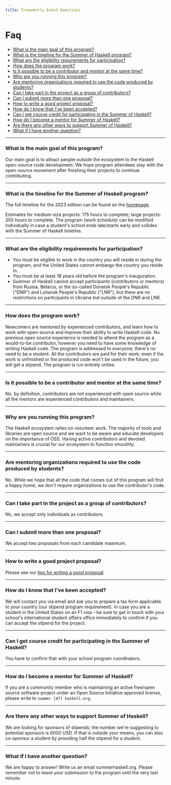 ```yaml
---
title: Frequently Asked Questions
---
```


# Faq

 -  [What is the main goal of this program?](#what-is-the-main-goal-of-this-program)
 -  [What is the timeline for the Summer of Haskell program?](#what-is-the-timeline-for-the-summer-of-haskell-program)
 -  [What are the eligibility requirements for participation?](#what-are-the-eligibility-requirements-for-participation)
 -  [How does the program work?](#how-does-the-program-work)
 -  [Is it possible to be a contributor and mentor at the same time?](#is-it-possible-to-be-a-contributor-and-mentor-at-the-same-time)
 -  [Why are you running this program?](#why-are-you-running-this-program)
 -  [Are mentoring organizations required to use the code produced by students?](#are-mentoring-organizations-required-to-use-the-code-produced-by-students)
 -  [Can I take part in the project as a group of contributors?](#can-i-take-part-in-the-project-as-a-group-of-contributors)
 -  [Can I submit more than one proposal?](#can-i-submit-more-than-one-proposal)
 -  [How to write a good project proposal?](#how-to-write-a-good-project-proposal)
 -  [How do I know that I've been accepted?](#how-do-i-know-that-ive-been-accepted)
 -  [Can I get course credit for participating in the Summer of Haskell?](#can-i-get-course-credit-for-participating-in-the-summer-of-haskell)
 -  [How do I become a mentor for Summer of Haskell?](#how-do-i-become-a-mentor-for-summer-of-haskell)
 -  [Are there any other ways to support Summer of Haskell?](#are-there-any-other-ways-to-support-summer-of-haskell)
 -  [What if I have another question?](#what-if-i-have-another-question)

---

### What is the main goal of this program?
Our main goal is to attract people outside the ecosystem to the Haskell
open-source code development. We hope program attendees stay with the
open-source movement after finishing their projects to continue contributing.

---

### What is the timeline for the Summer of Haskell program?
The full timeline for the 2023 edition can be found on the [homepage](/#projected-timeline).

Estimates for medium-size projects: 175 hours to complete; large projects: 350
hours to complete. The program (work schedule) can be modified individually in
case a student's school ends late/starts early and collides with the Summer of
Haskell timeline.

---

### What are the eligibility requirements for participation?

 -  You must be eligible to work in the country you will reside in during the
    program, and the United States cannot embargo the country you reside in.
 -  You must be at least 18 years old before the program's inauguration.
 -  Summer of Haskell cannot accept participants (contributors or mentors) from
    Russia, Belarus, or the so-called Donetsk People's Republic ("DNR") and
    Luhansk People's Republic ("LNR"), but there are no restrictions on
    participants in Ukraine but outside of the DNR and LNR.

---

### How does the program work?
Newcomers are mentored by experienced contributors, and learn how to work with
open-source and improve their ability to write Haskell code. No previous open
source experience is needed to attend the program as a would-to-be contributor,
however you need to have some knowledge of writing Haskell code. The program is
addressed to everyone; there's no need to be a student. All the contributors
are paid for their work; even if the work is unfinished or the produced code
won't be used in the future, you will get a stipend. The program is run
entirely online.

---

### Is it possible to be a contributor and mentor at the same time?
No, by definition, contributors are not experienced with open source while all
the mentors are experienced contributors and maintainers.

---

### Why are you running this program?
The Haskell ecosystem relies on volunteer work. The majority of tools and
libraries are open source and we want to be aware and educate developers on the
importance of OSS. Having active contributors and devoted maintainers is
crucial for our ecosystem to function smoothly.

---

### Are mentoring organizations required to use the code produced by students?
No. While we hope that all the code that comes out of this program will find a
happy home, we don't require organizations to use the contributor's code.

---

### Can I take part in the project as a group of contributors?
No, we accept only individuals as contributors.

---

### Can I submit more than one proposal?
We accept two proposals from each candidate maximum.

---

### How to write a good project proposal?
Please see our [tips for writing a good proposal](./tips.html)

---

### How do I know that I've been accepted?
We will contact you via email and ask you to prepare a tax form applicable to
your country (our stipend program requirement). In case you are a student in
the United States on an F1 visa - be sure to get in touch with your school's
international student affairs office immediately to confirm if you can accept
the stipend for the project.

---

### Can I get course credit for participating in the Summer of Haskell?
You have to confirm that with your school program coordinators.

---

###  How do I become a mentor for Summer of Haskell?
If you are a community member who is maintaining an active free/open source
software project under an Open Source Initiative approved license, please write
to `summer [AT] haskell.org`.

---

### Are there any other ways to support Summer of Haskell?
We are looking for sponsors of stipends; the number we're suggesting to
potential sponsors is 6000 USD. If that is outside your means, you can also
co-sponsor a student by providing half the stipend for a student.

---

### What if I have another question?
We are happy to answer! Write us an email summer<at>haskell.org. Please
remember not to leave your submission to the program until the very last
minute.

<br><br><br><br><br><br><br><br><br><br>
<br><br><br><br><br><br><br><br><br><br>
